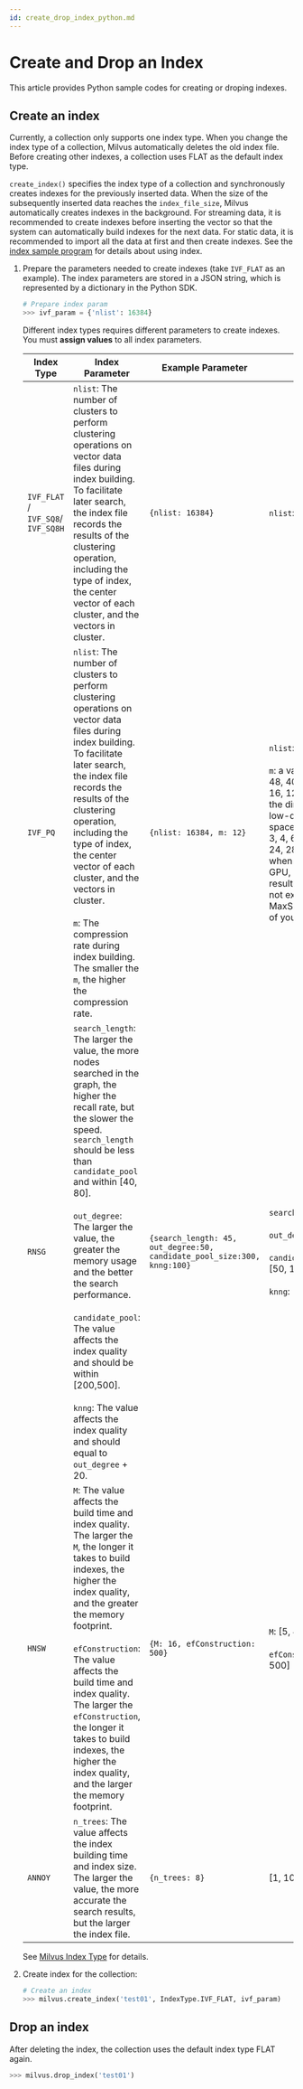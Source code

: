 ```yaml
---
id: create_drop_index_python.md
---
```


# Create and Drop an Index

This article provides Python sample codes for creating or droping indexes.

## Create an index

Currently, a collection only supports one index type. When you change the index type of a collection, Milvus automatically deletes the old index file. Before creating other indexes, a collection uses FLAT as the default index type.

<div class="alert note">
<code>create_index()</code> specifies the index type of a collection and synchronously creates indexes for the previously inserted data. When the size of the subsequently inserted data reaches the <code>index_file_size</code>, Milvus automatically creates indexes in the background. For streaming data, it is recommended to create indexes before inserting the vector so that the system can automatically build indexes for the next data. For static data, it is recommended to import all the data at first and then create indexes. See the <a href="https://github.com/milvus-io/pymilvus/tree/master/examples/indexes">index sample program</a> for details about using index.
</div>

1. Prepare the parameters needed to create indexes (take `IVF_FLAT` as an example). The index parameters are stored in a JSON string, which is represented by a dictionary in the Python SDK.

   ```python
   # Prepare index param
   >>> ivf_param = {'nlist': 16384}
   ```

   <div class="alert note">
   Different index types requires different parameters to create indexes. You must <b>assign values</b> to all index parameters.
   </div>

   | Index Type | Index Parameter | Example Parameter | Range |
   | ---------- | --------------- | ----------------- | ----- |
   | `IVF_FLAT` / `IVF_SQ8`/ `IVF_SQ8H` | `nlist`: The number of clusters to perform clustering operations on vector data files during index building. To facilitate later search, the index file records the results of the clustering operation, including the type of index, the center vector of each cluster, and the vectors in cluster.  | `{nlist: 16384}` | `nlist`: [1, 65536] |
   | `IVF_PQ`                           | `nlist`: The number of clusters to perform clustering operations on vector data files during index building. To facilitate later search, the index file records the results of the clustering operation, including the type of index, the center vector of each cluster, and the vectors in cluster. </br></br> `m`: The compression rate during index building. The smaller the `m`, the higher the compression rate.  | `{nlist: 16384, m: 12}` | `nlist`: [1, 65536] </br></br> `m`: a value in {96, 64, 56, 48, 40, 32, 28, 24, 20, 16, 12, 8, 4, 3, 2, 1}, and the dimensions of the low-dimensional vector space must be in {1, 2, 3, 4, 6, 8, 10, 12, 16, 20, 24, 28, 32}. Besides, when computing with GPU, ensure that the result of m x 1024 does not exceed MaxSharedMemPerBlock of your graphics card.                                |
   | `RNSG`                             | `search_length`: The larger the value, the more nodes searched in the graph, the higher the recall rate, but the slower the speed. `search_length` should be less than `candidate_pool` and within [40, 80].</br></br> `out_degree`: The larger the value, the greater the memory usage and the better the search performance.</br></br> `candidate_pool`: The value affects the index quality and should be within [200,500].</br></br> `knng`: The value affects the index quality and should equal to `out_degree` + 20. | `{search_length: 45, out_degree:50, candidate_pool_size:300, knng:100}` | `search_length`: [10, 300]</br></br>`out_degree`: [5, 300]</br></br>`candidate_pool_size`: [50, 1000]</br></br>`knng`: [5, 300] |
   | `HNSW`                            | `M`: The value affects the build time and index quality. The larger the `M`, the longer it takes to build indexes, the higher the index quality, and the greater the memory footprint.</br></br> `efConstruction`: The value affects the build time and index quality. The larger the `efConstruction`, the longer it takes to build indexes, the higher the index quality, and the larger the memory footprint.                                                | `{M: 16, efConstruction: 500}`                                           | `M`: [5, 48]</br></br>`efConstruction`: [100, 500]                                                                                         |
   | `ANNOY`                           | `n_trees`: The value affects the index building time and index size. The larger the value, the more accurate the search results, but the larger the index file.                | `{n_trees: 8}`                                                      | [1, 1024]                       |

   See [Milvus Index Type](index.md) for details.

2. Create index for the collection:

   ```python
   # Create an index
   >>> milvus.create_index('test01', IndexType.IVF_FLAT, ivf_param)
   ```

## Drop an index

After deleting the index, the collection uses the default index type FLAT again.

```python
>>> milvus.drop_index('test01')
```